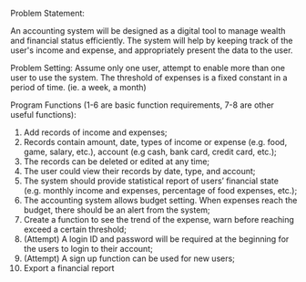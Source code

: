Problem Statement:

An accounting system will be designed as a digital tool to manage wealth and financial status efficiently. The system will help by keeping track of the user's income and expense, and appropriately present the data to the user.

Problem Setting:
Assume only one user, attempt to enable more than one user to use the system.
The threshold of expenses is a fixed constant in a period of time. (ie. a week, a month)

Program Functions (1-6 are basic function requirements, 7-8 are other useful functions):
1) Add records of income and expenses; 
2) Records contain amount, date, types of income or expense (e.g. food, game, salary, etc.), account (e.g cash, bank card, credit card, etc.);
3) The records can be deleted or edited at any time; 
4) The user could view their records by date, type, and account;
5) The system should provide statistical report of users’ financial state (e.g. monthly income and expenses, percentage of food expenses, etc.);
6) The accounting system allows budget setting. When expenses reach the budget, there should be an alert from the system;
7) Create a function to see the trend of the expense, warn before reaching exceed a certain threshold;
8) (Attempt) A login ID and password will be required at the beginning for the users to login to their account;
9) (Attempt) A sign up function can be used for new users;
10) Export a financial report
